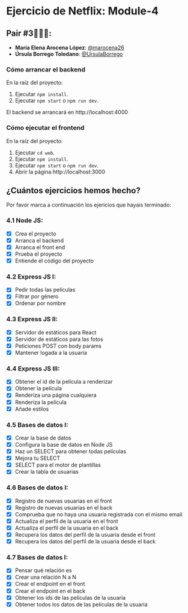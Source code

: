 # Ejercicio de Netflix: Module-4

## Pair #3👩🏻‍💻:

- **María Elena Arocena López**: [@marocena26](https://github.com/marocena26)
- **Úrsula Borrego Toledano**: [@UrsulaBorrego](https://github.com/UrsulaBorrego)

### Cómo arrancar el backend

En la raíz del proyecto:

1. Ejecutar `npm install`.
2. Ejecutar `npm start` o `npm run dev`.

El backend se arrancará en http://localhost:4000

### Cómo ejecutar el frontend

En la raíz del proyecto:

1. Ejecutar `cd web`.
2. Ejecutar `npm install`.
3. Ejecutar `npm start` o `npm run dev`.
4. Abrir la página http://localhost:3000

## ¿Cuántos ejercicios hemos hecho?

Por favor marca a continuación los ejericios que hayais terminado:

### 4.1 Node JS:

- [x] Crea el proyecto
- [x] Arranca el backend
- [x] Arranca el front end
- [x] Prueba el proyecto
- [x] Entiende el código del proyecto

### 4.2 Express JS I:

- [x] Pedir todas las películas
- [x] Filtrar por género
- [x] Ordenar por nombre

### 4.3 Express JS II:

- [x] Servidor de estáticos para React
- [x] Servidor de estáticos para las fotos
- [x] Peticiones POST con body params
- [x] Mantener logada a la usuaria

### 4.4 Express JS III:

- [x] Obtener el id de la película a renderizar
- [x] Obtener la película
- [x] Renderiza una página cualquiera
- [x] Renderiza la película
- [x] Añade estilos

### 4.5 Bases de datos I:

- [x] Crear la base de datos
- [x] Configura la base de datos en Node JS
- [x] Haz un SELECT para obtener todas películas
- [x] Mejora tu SELECT
- [x] SELECT para el motor de plantillas
- [x] Crear la tabla de usuarias

### 4.6 Bases de datos I:

- [x] Registro de nuevas usuarias en el front
- [x] Registro de nuevas usuarias en el back
- [x] Comprueba que no haya una usuaria registrada con el mismo email
- [x] Actualiza el perfil de la usuaria en el front
- [x] Actualiza el perfil de la usuaria en el back
- [x] Recupera los datos del perfil de la usuaria desde el front
- [x] Recupera los datos del perfil de la usuaria desde el back

### 4.7 Bases de datos I:

- [x] Pensar qué relación es
- [x] Crear una relación N a N
- [x] Crear el endpoint en el front
- [x] Crear el endpoint en el back
- [x] Obtener los ids de las películas de la usuaria
- [x] Obtener todos los datos de las películas de la usuaria
